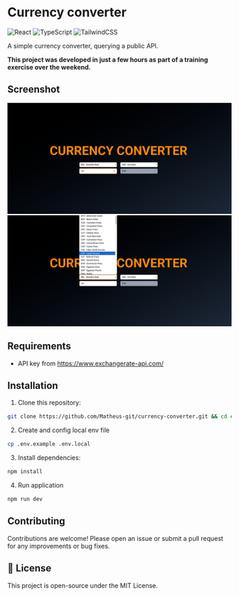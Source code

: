# Currency converter

![React](https://img.shields.io/badge/react-%2320232a.svg?style=for-the-badge&logo=react&logoColor=%2361DAFB) ![TypeScript](https://img.shields.io/badge/typescript-%23007ACC.svg?style=for-the-badge&logo=typescript&logoColor=white) ![TailwindCSS](https://img.shields.io/badge/tailwindcss-%2338B2AC.svg?style=for-the-badge&logo=tailwind-css&logoColor=white)

A simple currency converter, querying a public API.

**This project was developed in just a few hours as part of a training exercise over the weekend.**

## Screenshot

![screenshot](assets/screenshot.png)
![screenshot2](assets/screenshot2.png)

## Requirements

- API key from https://www.exchangerate-api.com/

## Installation

1. Clone this repository:

```sh
git clone https://github.com/Matheus-git/currency-converter.git && cd currency-converter
```

2. Create and config local env file

```sh
cp .env.example .env.local
```

3. Install dependencies:

```sh
npm install
```

4. Run application

```sh
npm run dev
```

## Contributing

Contributions are welcome! Please open an issue or submit a pull request for any improvements or bug fixes.

## 📝 License

This project is open-source under the MIT License.
